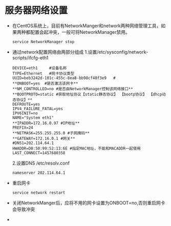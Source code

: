 # 服务器网络设置
* 在CentOS系统上，目前有NetworkManger和network两种网络管理工具，如果两种都配置会起冲突，一般可将NetworkManager禁用。

      service NetworkManager stop
* 通过network配置网络由两部分组成
  1.设置/etc/sysconfig/network-scripts/ifcfg-eth1
  
      DEVICE=eth1     #设备名称
      TYPE=Ethernet   #网卡协议类型
      UUID=beb3242d-101c-455c-8ea8-bb98cf40f3e9   #
      **ONBOOT=yes  #是否激活该网卡**
      **NM_CONTROLLED=no #是否由NetworkManager控制该网络接口**
      **BOOTPROTO=static #获取地址协议【static静态协议】 【bootp协议】 【dhcp动态协议】**
      DEFROUTE=yes
      IPV4_FAILURE_FATAL=yes
      IPV6INIT=no
      NAME="System eth1"
      **IPADDR=172.16.0.97 #IP地址**
      PREFIX=24
      **NETMASK=255.255.255.0 #子网掩码**
      **GATEWAY=172.16.0.1 #网关**
      #DNS1=202.114.64.1 
      HWADDR=D0:50:99:52:13:6E #指定MAC地址，不能和MACADDR一起使用
      LAST_CONNECT=1457680358

  2.设置DNS /etc/resolv.conf

      nameserver 202.114.64.1
* 重启网卡

      service network restart

* 关闭NetworkManger后，应将不用的网卡设置为ONBOOT=no,否则重启网卡会导致冲突
*



